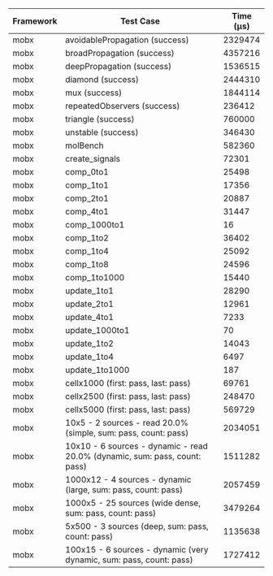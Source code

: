 | Framework | Test Case | Time (μs) |
| --- | --- | --- |
| mobx | avoidablePropagation (success) | 2329474 |
| mobx | broadPropagation (success) | 4357216 |
| mobx | deepPropagation (success) | 1536515 |
| mobx | diamond (success) | 2444310 |
| mobx | mux (success) | 1844114 |
| mobx | repeatedObservers (success) | 236412 |
| mobx | triangle (success) | 760000 |
| mobx | unstable (success) | 346430 |
| mobx | molBench | 582360 |
| mobx | create_signals | 72301 |
| mobx | comp_0to1 | 25498 |
| mobx | comp_1to1 | 17356 |
| mobx | comp_2to1 | 20887 |
| mobx | comp_4to1 | 31447 |
| mobx | comp_1000to1 | 16 |
| mobx | comp_1to2 | 36402 |
| mobx | comp_1to4 | 25092 |
| mobx | comp_1to8 | 24596 |
| mobx | comp_1to1000 | 15440 |
| mobx | update_1to1 | 28290 |
| mobx | update_2to1 | 12961 |
| mobx | update_4to1 | 7233 |
| mobx | update_1000to1 | 70 |
| mobx | update_1to2 | 14043 |
| mobx | update_1to4 | 6497 |
| mobx | update_1to1000 | 187 |
| mobx | cellx1000 (first: pass, last: pass) | 69761 |
| mobx | cellx2500 (first: pass, last: pass) | 248470 |
| mobx | cellx5000 (first: pass, last: pass) | 569729 |
| mobx | 10x5 - 2 sources - read 20.0% (simple, sum: pass, count: pass) | 2034051 |
| mobx | 10x10 - 6 sources - dynamic - read 20.0% (dynamic, sum: pass, count: pass) | 1511282 |
| mobx | 1000x12 - 4 sources - dynamic (large, sum: pass, count: pass) | 2057459 |
| mobx | 1000x5 - 25 sources (wide dense, sum: pass, count: pass) | 3479264 |
| mobx | 5x500 - 3 sources (deep, sum: pass, count: pass) | 1135638 |
| mobx | 100x15 - 6 sources - dynamic (very dynamic, sum: pass, count: pass) | 1727412 |
